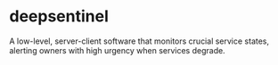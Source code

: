 # deepsentinel
A low-level, server-client software that monitors crucial service states, alerting owners with high urgency when services degrade.
